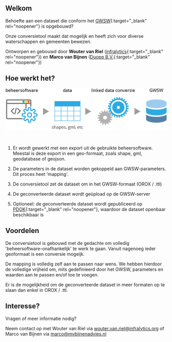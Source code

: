 ## Welkom

Behoefte aan een dataset die conform het [GWSW](https://data.gwsw.nl/){:target="_blank" rel="noopener"} is opgebouwd?

Onze conversietool maakt dat mogelijk en heeft zich voor diverse waterschappen en gemeenten bewezen.

Ontworpen en gebouwd door __Wouter van Riel__ ([infralytics](https://www.infralytics.org){:target="_blank" rel="noopener"}) en __Marco van Bijnen__ ([Duopp B.V.](https://duopp.nl){:target="_blank" rel="noopener"})


## Hoe werkt het?

![conversieproces](figures/conversie_flow.png)

<br>

1. Er wordt gewerkt met een export uit de gebruikte beheersoftware. Meestal is deze export in een geo-formaat, zoals shape, gml, geodatabase of geojson. 

2. De parameters in de dataset worden gekoppeld aan GWSW-parameters. Dit proces heet 'mapping'.

3. De conversietool zet de dataset om in het GWSW-formaat (OROX / .ttl)

4. De geconverteerde dataset wordt geüpload op de GWSW-server

5. Optioneel: de geconverteerde dataset wordt gepubliceerd op [PDOK](https://www.pdok.nl/viewer/){:target="_blank" rel="noopener"}, waardoor de dataset openbaar beschikbaar is

## Voordelen
De conversietool is gebouwd met de gedachte om volledig 'beheersoftware-onafhankelijk' te werk te gaan. Vanuit nagenoeg ieder geoformaat is een conversie mogeijk.

De mapping is volledig zelf aan te passen naar wens. We hebben hierdoor de volledige vrijheid om, mits gedefinieerd door het GWSW, parameters en waarden aan te passen en/of toe te voegen.

Er is de mogelijkheid om de geconverteerde dataset in meer formaten op te slaan dan enkel in OROX / .ttl.


## Interesse?

Vragen of meer informatie nodig?

Neem contact op met Wouter van Riel via [wouter.van.riel@infralytics.org](mailto:wouter.van.riel@infralytics.org) of Marco van Bijnen via [marco@mvbijnenadvies.nl](mailto:marco@mvbijnenadvies.nl)
